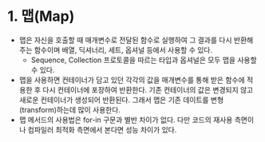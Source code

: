 # 1. 맵(Map)
- 맵은 자신을 호출할 때 매개변수로 전달된 함수로 실행하여 그 결과를 다시 반환해주는 함수이며 배열, 딕셔너리, 세트, 옵셔널 등에서 사용할 수 있다.
   - Sequence, Collection 프로토콜을 따르는 타입과 옵셔널은 모두 맵을 사용할 수 있다.
- 맵을 사용하면 컨테이너가 담고 있던 각각의 값을 매개변수를 통해 받은 함수에 적용한 후 다시 컨테이너에 포장하여 반환한다. 기존 컨테이너의 값은 변경되지 않고 새로운 컨테이너가 생성되어 반환된다. 그래서 맵은 기존 데이트를 변형(transform)하는데 많이 사용한다.
- 맵 메서드의 사용법은 for-in 구문과 별반 차이가 없다. 다만 코드의 재사용 측면이나 컴파일러 최적화 측면에서 본다면 성능 차이가 있다. 
